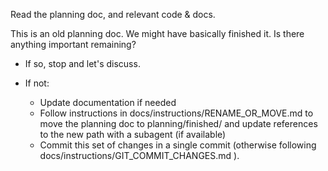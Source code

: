 Read the planning doc, and relevant code & docs.

This is an old planning doc. We might have basically finished it. Is there anything important remaining?

- If so, stop and let's discuss.

- If not:
  - Update documentation if needed
  - Follow instructions in docs/instructions/RENAME_OR_MOVE.md to move the planning doc to planning/finished/ and update references to the new path with a subagent (if available)
  - Commit this set of changes in a single commit (otherwise following docs/instructions/GIT_COMMIT_CHANGES.md ).